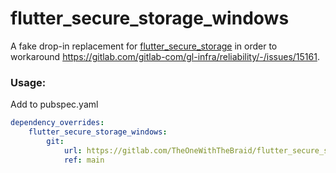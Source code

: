 # flutter_secure_storage_windows

A fake drop-in replacement for [flutter_secure_storage](https://github.com/mogol/flutter_secure_storage/tree/develop/flutter_secure_storage_windows) in order to workaround https://gitlab.com/gitlab-com/gl-infra/reliability/-/issues/15161.

### Usage:

Add to pubspec.yaml

```yaml
dependency_overrides:
    flutter_secure_storage_windows:
        git:
            url: https://gitlab.com/TheOneWithTheBraid/flutter_secure_storage_windows.git
            ref: main
```